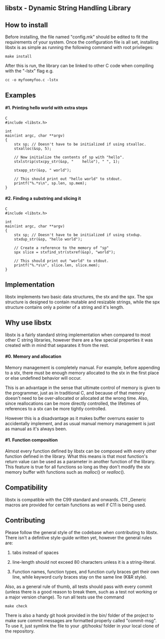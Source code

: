 ## libstx - Dynamic String Handling Library

## How to install

Before installing, the file named "config.mk" should be edited to fit the
requirements of your system. Once the configuration file is all set, installing
libstx is as simple as running the following command with root privileges:

`make install`

After this is run, the library can be linked to other C code when compiling with
the "-lstx" flag e.g.

`cc -o myfoomyfoo.c -lstx`

## Examples
#### #1. Printing hello world with extra steps
```
C
#include <libstx.h>

int
main(int argc, char **argv)
{
	stx sp; // Doesn't have to be initialized if using stxalloc.
	stxalloc(&sp, 5);

	// Now initialize the contents of sp with "hello".
	stxlstrip(stxcpy_str(&sp, "    hello"), " ", 1);

	stxapp_str(&sp, " world");

	// This should print out "hello world" to stdout.
	printf("%.*s\n", sp.len, sp.mem);
}
```

#### #2. Finding a substring and slicing it
```
C
#include <libstx.h>

int
main(int argc, char **argv)
{
	stx sp; // Doesn't have to be initialized if using stxdup.
	stxdup_str(&sp, "hello world");

	// Create a reference to the memory of "sp"
	spx slice = stxfind_str(stxref(&sp), "world");

	// This should print out "world" to stdout.
	printf("%.*s\n", slice.len, slice.mem);
}
```

## Implementation
libstx implements two basic data structures, the stx and the spx. The spx
structure is designed to contain mutable and resizable strings, while
the spx structure contains only a pointer of a string and it's length.

## Why use libstx
libstx is a fairly standard string implementation when compared to most other C
string libraries, however there are a few special properties it was created with
in mind that separates it from the rest.

#### #0. Memory and allocation
Memory management is completely manual. For example, before appending to a stx,
there must be enough memory allocated to the stx in the first place or else
undefined behavior will occur.

This is an advantage in the sense that
ultimate control of memory is given to the programmer, just as in traditional C,
and because of that memory doesn't need to be over-allocated or allocated at the
wrong time. Also, since reallocations can be more directly controlled,
the lifetimes of references to a stx can be more tightly controlled.

However this is a disadvantage as it makes buffer overruns easier to
accidentally implement, and as usual manual memory management is just as manual as
it's always been.

#### #1. Function composition
Almost every function defined by libstx can be composed with every other function
defined in the library. What this means is that most function's return value
can be used as a parameter in another function of the library. This feature is
true for all functions so long as they don't modify the stx memory buffer with
functions such as _malloc_() or _realloc_().

## Compatibility
libstx is compatible with the C99 standard and onwards. C11 _Generic macros are
provided for certain functions as well if C11 is being used.

## Contributing
Please follow the general style of the codebase when contributing to libstx.
There isn't a defintive style-guide written yet, however the general rules are:

1) tabs instead of spaces

2) line-length should not exceed 80 characters unless it is a string-literal.

3) Function names, function types, and function curly braces get their own line,
while keyword curly braces stay on the same line (K&R style).

Also, as a general rule of thumb, all tests should pass with every commit
(unless there is a good reason to break them, such as a test not working or a
major version change). To run all tests use the command

`make check`

There is also a handy git hook provided in the bin/ folder of the
project to make sure commit messages are formatted properly called "commit-msg".
To use it, just symlink the file to your .git/hooks/ folder in your local clone
of the repository.
